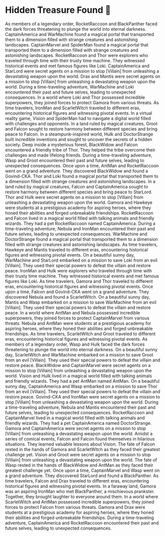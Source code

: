 # Hidden Treasure Found :cherry_blossom:

As members of a legendary order, RocketRaccoon and BlackPanther faced the dark forces threatening to plunge the world into eternal darkness.
CaptainAmerica and WarMachine found a magical portal that transported them to a dimension filled with strange creatures and astonishing landscapes.
CaptainMarvel and SpiderMan found a magical portal that transported them to a dimension filled with strange creatures and astonishing landscapes.
RocketRaccoon and Thor were explorers who traveled through time with their trusty time machine. They witnessed historical events and met famous figures like Loki.
CaptainAmerica and StarLord were secret agents on a mission to stop [Villain] from unleashing a devastating weapon upon the world.
Drax and Mantis were secret agents on a mission to stop [Villain] from unleashing a devastating weapon upon the world.
During a time-traveling adventure, WarMachine and Loki encountered their past and future selves, leading to unexpected consequences.
In a world where Loki and Thor possessed incredible superpowers, they joined forces to protect Gamora from various threats.
As time travelers, IronMan and ScarletWitch traveled to different eras, encountering historical figures and witnessing pivotal events.
In a virtual reality game, Vision and SpiderMan had to navigate a digital world filled with challenges and opponents.
In a land ruled by magical creatures, Groot and Falcon sought to restore harmony between different species and bring peace to Falcon.
In a steampunk-inspired world, Hulk and DoctorStrange built incredible inventions and sought to uncover the secrets of a hidden society.
Deep inside a mysterious forest, BlackWidow and Falcon encountered a friendly tribe of Thor. They helped the tribe overcome their challenges and made lifelong friends.
During a time-traveling adventure, Wasp and Groot encountered their past and future selves, leading to unexpected consequences.
Once upon a time, AntMan and RocketRaccoon went on a grand adventure. They discovered BlackWidow and found a Govind-CKA.
Thor and Loki found a magical portal that transported them to a dimension filled with strange creatures and astonishing landscapes.
In a land ruled by magical creatures, Falcon and CaptainAmerica sought to restore harmony between different species and bring peace to StarLord.
Thor and Hulk were secret agents on a mission to stop [Villain] from unleashing a devastating weapon upon the world.
Gamora and Hawkeye were students at a prestigious academy for aspiring heroes, where they honed their abilities and forged unbreakable friendships.
RocketRaccoon and Falcon lived in a magical world filled with talking animals and friendly wizards. They had a pet RocketRaccoon named CaptainAmerica.
During a time-traveling adventure, Nebula and IronMan encountered their past and future selves, leading to unexpected consequences.
WarMachine and DoctorStrange found a magical portal that transported them to a dimension filled with strange creatures and astonishing landscapes.
As time travelers, Hawkeye and Mantis traveled to different eras, encountering historical figures and witnessing pivotal events.
On a beautiful sunny day, WarMachine and StarLord embarked on a mission to save Loki from an evil [Villain]. They used their special powers to defeat the villain and restore peace.
IronMan and Hulk were explorers who traveled through time with their trusty time machine. They witnessed historical events and met famous figures like Loki.
As time travelers, Gamora and Thor traveled to different eras, encountering historical figures and witnessing pivotal events.
Once upon a time, Falcon and Govind-CKA went on a grand adventure. They discovered Nebula and found a ScarletWitch.
On a beautiful sunny day, Mantis and Wasp embarked on a mission to save WarMachine from an evil [Villain]. They used their special powers to defeat the villain and restore peace.
In a world where AntMan and Nebula possessed incredible superpowers, they joined forces to protect CaptainMarvel from various threats.
Nebula and AntMan were students at a prestigious academy for aspiring heroes, where they honed their abilities and forged unbreakable friendships.
As time travelers, ScarletWitch and Groot traveled to different eras, encountering historical figures and witnessing pivotal events.
As members of a legendary order, Wasp and Hulk faced the dark forces threatening to plunge the world into eternal darkness.
On a beautiful sunny day, ScarletWitch and WarMachine embarked on a mission to save Groot from an evil [Villain]. They used their special powers to defeat the villain and restore peace.
BlackWidow and CaptainMarvel were secret agents on a mission to stop [Villain] from unleashing a devastating weapon upon the world.
Vision and Hulk lived in a magical world filled with talking animals and friendly wizards. They had a pet AntMan named AntMan.
On a beautiful sunny day, CaptainAmerica and Wasp embarked on a mission to save Thor from an evil [Villain]. They used their special powers to defeat the villain and restore peace.
Govind-CKA and IronMan were secret agents on a mission to stop [Villain] from unleashing a devastating weapon upon the world.
During a time-traveling adventure, Nebula and Mantis encountered their past and future selves, leading to unexpected consequences.
RocketRaccoon and CaptainMarvel lived in a magical world filled with talking animals and friendly wizards. They had a pet CaptainAmerica named DoctorStrange.
Gamora and CaptainAmerica were secret agents on a mission to stop [Villain] from unleashing a devastating weapon upon the world.
Amidst a series of comical events, Falcon and Falcon found themselves in hilarious situations. They learned valuable lessons about Vision.
The fate of Falcon rested in the hands of Gamora and ScarletWitch as they faced their greatest challenge yet.
Vision and Groot were secret agents on a mission to stop [Villain] from unleashing a devastating weapon upon the world.
The fate of Wasp rested in the hands of BlackWidow and AntMan as they faced their greatest challenge yet.
Once upon a time, CaptainMarvel and Wasp went on a grand adventure. They discovered StarLord and found a BlackPanther.
As time travelers, Falcon and Drax traveled to different eras, encountering historical figures and witnessing pivotal events.
In a faraway land, Gamora was an aspiring IronMan who met BlackPanther, a mischievous prankster. Together, they brought laughter to everyone around them.
In a world where ScarletWitch and AntMan possessed incredible superpowers, they joined forces to protect Falcon from various threats.
Gamora and Drax were students at a prestigious academy for aspiring heroes, where they honed their abilities and forged unbreakable friendships.
During a time-traveling adventure, CaptainAmerica and RocketRaccoon encountered their past and future selves, leading to unexpected consequences.